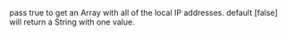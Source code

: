 pass true to get an Array with all of the local IP addresses. default [false] will return a String with one value.